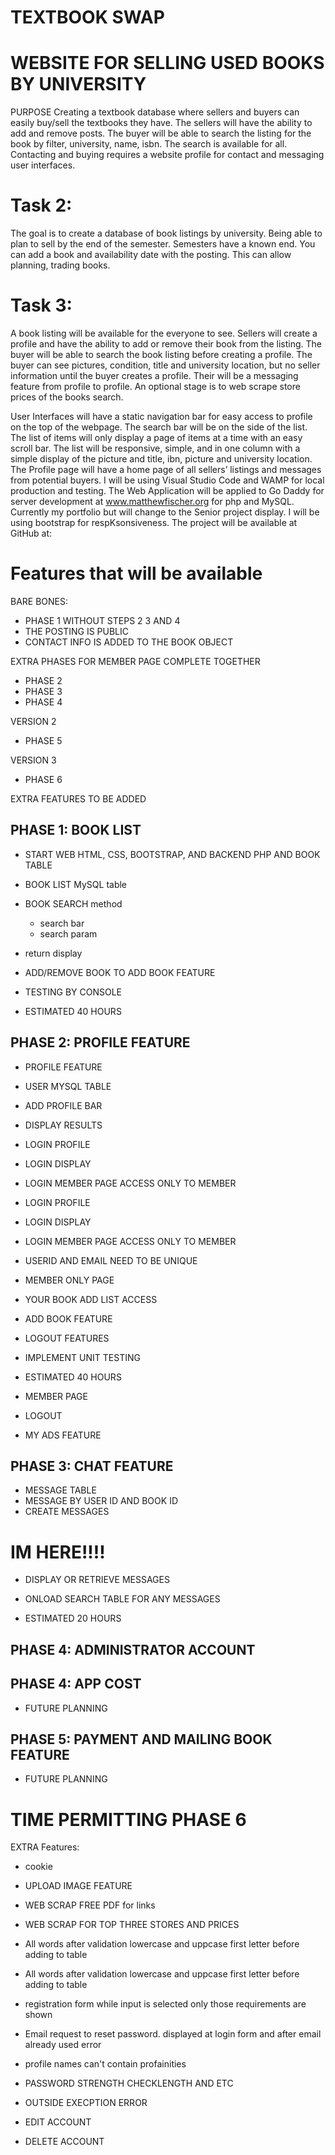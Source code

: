 # TEXTBOOK SWAP



# WEBSITE FOR SELLING USED BOOKS BY UNIVERSITY
PURPOSE
Creating a textbook database where sellers and buyers can easily buy/sell the textbooks they have.    The sellers will have the ability to add and remove posts.  The buyer will be able to search the listing for the book by filter, university, name, isbn.  The search is available for all.  Contacting and buying requires a website profile for contact and messaging user interfaces.  

# Task 2:   
The goal is to create a database of book listings by university.  Being able to plan to sell by the end of the semester.  Semesters have a known end.  You can add a book and availability date with the posting.  This can allow planning, trading books.

# Task 3:   
A book listing will be available for the everyone to see.  Sellers will create a profile and have the ability to add or remove their book from the listing.  The buyer will be able to search the book listing before creating a profile.  The buyer can see pictures, condition, title and university location, but no seller information until the buyer creates a profile.  Their will be a messaging feature from profile to profile.  An optional stage is to web scrape store prices of the books search. 

User Interfaces will have a static navigation bar for easy access to profile on the top of the webpage. The search bar will be on the side of the list.  The list of items will only display a page of items at a time with an easy scroll bar.  The list will be responsive, simple, and in one column with a simple display of the picture and title, ibn, picture and university location.  The Profile page will have a home page of all sellers’ listings and messages from potential buyers.
I will be using Visual Studio Code and WAMP for local production and testing.  The Web Application will be applied to Go Daddy for server development at www.matthewfischer.org for php and MySQL.  Currently my portfolio but will change to the Senior project display.  I will be using bootstrap for respKsonsiveness.  The project will be available at GitHub at:

# Features that will be available
BARE BONES:
-   PHASE 1
WITHOUT STEPS 2 3 AND 4 
-   THE POSTING IS PUBLIC
-   CONTACT INFO IS ADDED TO THE BOOK OBJECT

EXTRA PHASES FOR MEMBER PAGE COMPLETE TOGETHER
-   PHASE 2
-   PHASE 3
-   PHASE 4

VERSION 2
-   PHASE 5

VERSION 3
-   PHASE 6

EXTRA FEATURES TO BE ADDED

## PHASE 1: BOOK LIST

-	START WEB HTML, CSS, BOOTSTRAP, AND BACKEND PHP AND BOOK TABLE
-	BOOK LIST MySQL table
-	BOOK SEARCH method
    -   search bar
    -   search param
-   return display
-	ADD/REMOVE BOOK TO ADD BOOK FEATURE
-   TESTING BY CONSOLE


-	ESTIMATED 40 HOURS

## PHASE 2: PROFILE FEATURE
-	PROFILE FEATURE 
-   USER MYSQL TABLE
-   ADD PROFILE BAR
-   DISPLAY RESULTS

-   LOGIN PROFILE
-   LOGIN DISPLAY
-   LOGIN MEMBER PAGE ACCESS ONLY TO MEMBER


-   LOGIN PROFILE
-   LOGIN DISPLAY
-   LOGIN MEMBER PAGE ACCESS ONLY TO MEMBER
-   USERID AND EMAIL NEED TO BE UNIQUE

-   MEMBER ONLY PAGE
-   YOUR BOOK ADD LIST ACCESS

-   ADD BOOK FEATURE
-   LOGOUT FEATURES

-   IMPLEMENT UNIT TESTING
-	ESTIMATED 40 HOURS

-   MEMBER PAGE
-   LOGOUT
-   MY ADS FEATURE

## PHASE 3:  CHAT FEATURE
-   MESSAGE TABLE
-	MESSAGE BY USER ID AND BOOK ID
-   CREATE MESSAGES
# IM HERE!!!!
-   DISPLAY  OR RETRIEVE MESSAGES
-   ONLOAD SEARCH TABLE FOR ANY MESSAGES

-   ESTIMATED 20 HOURS

## PHASE 4: ADMINISTRATOR ACCOUNT


## PHASE 4:  APP COST
- FUTURE PLANNING

## PHASE 5:  PAYMENT AND MAILING BOOK FEATURE
- FUTURE PLANNING



# TIME PERMITTING PHASE 6
EXTRA Features:
-   cookie
-   UPLOAD IMAGE FEATURE
-	WEB SCRAP FREE PDF for links
-	WEB SCRAP FOR TOP THREE STORES AND PRICES

-   All words after validation lowercase and uppcase first letter before adding to table


-   All words after validation lowercase and uppcase first letter before adding to table
-   registration form while input is selected only those requirements are shown
-   Email request to reset password. displayed at login form and after email already used error
-   profile names can't contain profainities


-   PASSWORD STRENGTH CHECKLENGTH AND ETC
-   OUTSIDE EXECPTION ERROR


-   EDIT ACCOUNT
-   DELETE ACCOUNT



